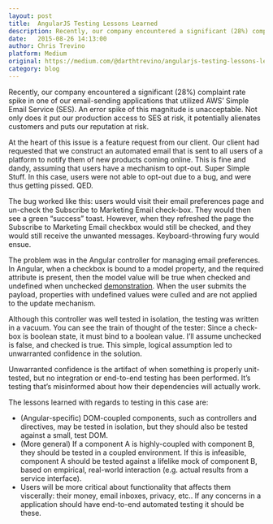 ```yaml
---
layout: post
title:  AngularJS Testing Lessons Learned
description: Recently, our company encountered a significant (28%) complaint rate spike in one of our email-sending applications that utilized AWS’ Simple Email Service (SES). An error spike of this magnitude is unacceptable.
date:   2015-08-26 14:13:00
author: Chris Trevino
platform: Medium
original: https://medium.com/@darthtrevino/angularjs-testing-lessons-learned-14a5d1e17f3
category: blog
---
```


Recently, our company encountered a significant (28%) complaint rate spike in one of our email-sending applications that utilized AWS’ Simple Email Service (SES). An error spike of this magnitude is unacceptable. Not only does it put our production access to SES at risk, it potentially alienates customers and puts our reputation at risk.

At the heart of this issue is a feature request from our client. Our client had requested that we construct an automated email that is sent to all users of a platform to notify them of new products coming online. This is fine and dandy, assuming that users have a mechanism to opt-out. Super Simple Stuff. In this case, users were not able to opt-out due to a bug, and were thus getting pissed. QED.

The bug worked like this: users would visit their email preferences page and un-check the Subscribe to Marketing Email check-box. They would then see a green “success” toast. However, when they refreshed the page the Subscribe to Marketing Email checkbox would still be checked, and they would still receive the unwanted messages. Keyboard-throwing fury would ensue.

The problem was in the Angular controller for managing email preferences. In Angular, when a checkbox is bound to a model property, and the required attribute is present, then the model value will be true when checked and undefined when unchecked [demonstration](https://jsfiddle.net/darthtrevino/k5fa5qkf/1/). When the user submits the payload, properties with undefined values were culled and are not applied to the update mechanism.

Although this controller was well tested in isolation, the testing was written in a vacuum. You can see the train of thought of the tester: Since a check-box is boolean state, it must bind to a boolean value. I’ll assume unchecked is false, and checked is true. This simple, logical assumption led to unwarranted confidence in the solution.

Unwarranted confidence is the artifact of when something is properly unit-tested, but no integration or end-to-end testing has been performed. It’s testing that’s misinformed about how their dependencies will actually work.

The lessons learned with regards to testing in this case are:

* (Angular-specific) DOM-coupled components, such as controllers and directives, may be tested in isolation, but they should also be tested against a small, test DOM.
* (More general) If a component A is highly-coupled with component B, they should be tested in a coupled environment. If this is infeasible, component A should be tested against a lifelike mock of component B, based on empirical, real-world interaction (e.g. actual results from a service interface).
* Users will be more critical about functionality that affects them viscerally: their money, email inboxes, privacy, etc.. If any concerns in a application should have end-to-end automated testing it should be these.
